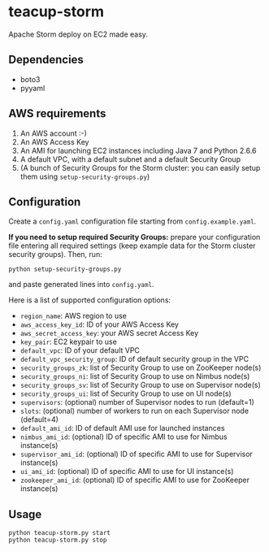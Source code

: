 # teacup-storm
Apache Storm deploy on EC2 made easy.

## Dependencies

- boto3
- pyyaml

## AWS requirements

1. An AWS account :-)
2. An AWS Access Key
3. An AMI for launching EC2 instances including Java 7 and Python 2.6.6
4. A default VPC, with a default subnet and a default Security Group
5. (A bunch of Security Groups for the Storm cluster: you can easily setup them
		using `setup-security-groups.py`)

## Configuration

Create a `config.yaml` configuration file starting from `config.example.yaml`.

**If you need to setup required Security Groups:** prepare your configuration file
entering all required settings (keep example data for the Storm cluster security groups). 
Then, run:

	python setup-security-groups.py

and paste generated lines into `config.yaml`.

Here is a list of supported configuration options:

- `region_name`: AWS region to use
- `aws_access_key_id`: ID of your AWS Access Key
- `aws_secret_access_key`: your AWS secret Access Key
- `key_pair`: EC2 keypair to use
- `default_vpc`: ID of your default VPC
- `default_vpc_security_group`: ID of default security group in the VPC
- `security_groups_zk`: list of Security Group to use on ZooKeeper node(s)
- `security_groups_ni`: list of Security Group to use on Nimbus node(s)
- `security_groups_sv`: list of Security Group to use on Supervisor node(s)
- `security_groups_ui`: list of Security Group to use on UI node(s)
- `supervisors`: (optional) number of Supervisor nodes to run (default=1)
- `slots`: (optional) number of workers to run on each Supervisor node (default=4)
- `default_ami_id`: ID of default AMI use for launched instances
- `nimbus_ami_id`: (optional) ID of specific AMI to use for Nimbus instance(s)
- `supervisor_ami_id`: (optional) ID of specific AMI to use for Supervisor instance(s)
- `ui_ami_id`: (optional) ID of specific AMI to use for UI instance(s)
- `zookeeper_ami_id`: (optional) ID of specific AMI to use for ZooKeeper instance(s)

## Usage

	python teacup-storm.py start
	python teacup-storm.py stop


